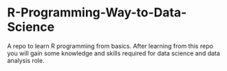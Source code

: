 # R-Programming-Way-to-Data-Science
A repo to learn R programming from basics. After learning from this repo you will gain some knowledge and skills required for data science and data analysis role.
